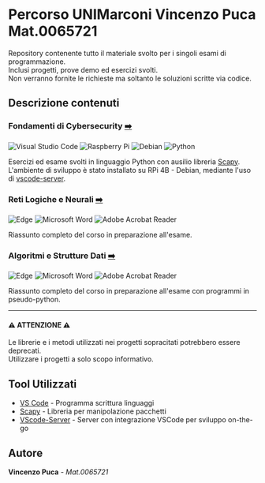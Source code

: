 # **Percorso UNIMarconi Vincenzo Puca Mat.0065721**

Repository contenente tutto il materiale svolto per i singoli esami di programmazione.<br />
Inclusi progetti, prove demo ed esercizi svolti.<br />
Non verranno fornite le richieste ma soltanto le soluzioni scritte via codice.

## **Descrizione contenuti**

###  Fondamenti di Cybersecurity [➡️](https://github.com/VincePuc99/UNIMarconi-Vincenzo_Puca/tree/main/Fondamenti%20di%20Cybersecurity)

![Visual Studio Code](https://img.shields.io/badge/Visual%20Studio%20Code-0078d7.svg?style=for-the-badge&logo=visual-studio-code&logoColor=white)
![Raspberry Pi](https://img.shields.io/badge/-Raspberry_Pi-C51A4A?style=for-the-badge&logo=Raspberry-Pi)
![Debian](https://img.shields.io/badge/Debian-D70A53?style=for-the-badge&logo=debian&logoColor=white)
![Python](https://img.shields.io/badge/python-3670A0?style=for-the-badge&logo=python&logoColor=ffdd54)

Esercizi ed esame svolti in linguaggio Python con ausilio libreria [Scapy](https://github.com/secdev/scapy). <br />
L'ambiente di sviluppo è stato installato su RPi 4B - Debian, mediante l'uso di [vscode-server](https://github.com/coder/code-server).

###  Reti Logiche e Neurali [➡️](https://github.com/VincePuc99/UNIMarconi-Vincenzo_Puca/tree/main/Reti%20Logiche%20e%20Neurali)

![Edge](https://img.shields.io/badge/Edge-0078D7?style=for-the-badge&logo=Microsoft-edge&logoColor=white)
![Microsoft Word](https://img.shields.io/badge/Microsoft_Word-2B579A?style=for-the-badge&logo=microsoft-word&logoColor=white)
![Adobe Acrobat Reader](https://img.shields.io/badge/Adobe%20Acrobat%20Reader-EC1C24.svg?style=for-the-badge&logo=Adobe%20Acrobat%20Reader&logoColor=white)

Riassunto completo del corso in preparazione all'esame.

###  Algoritmi e Strutture Dati [➡️]()

![Edge](https://img.shields.io/badge/Edge-0078D7?style=for-the-badge&logo=Microsoft-edge&logoColor=white)
![Microsoft Word](https://img.shields.io/badge/Microsoft_Word-2B579A?style=for-the-badge&logo=microsoft-word&logoColor=white)
![Adobe Acrobat Reader](https://img.shields.io/badge/Adobe%20Acrobat%20Reader-EC1C24.svg?style=for-the-badge&logo=Adobe%20Acrobat%20Reader&logoColor=white)

Riassunto completo del corso in preparazione all'esame con programmi in pseudo-python.

---

#### ⚠️ ATTENZIONE ⚠️

Le librerie e i metodi utilizzati nei progetti sopracitati potrebbero essere deprecati.<br />
Utilizzare i progetti a solo scopo informativo.

## **Tool Utilizzati**

* [VS Code](https://code.visualstudio.com/) - Programma scrittura linguaggi
* [Scapy](https://github.com/secdev/scapy) - Libreria per manipolazione pacchetti
* [VScode-Server](https://github.com/coder/code-server) - Server con integrazione VSCode per sviluppo on-the-go

## **Autore**
**Vincenzo Puca** - *Mat.0065721*
